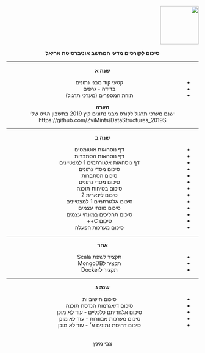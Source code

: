 <div style="direction: rtl; text-align: right">

<img src="https://media.licdn.com/dms/image/C4D0BAQGD7npMPoXymw/company-logo_200_200/0?e=2159024400&v=beta&t=TZ8Ub3U2jCZgA1_kAx6SE8jmAcSJkbiZAuN6Kn1_lW0" height="100px"> <br>
<center>
<b>סיכום לקורסים מדעי המחשב אוניברסיטת אריאל</b> 
  <hr>
  <b>שנה א</b>
  <ul>
  <li>קטעי קוד מבני נתונים</li>
  <li>בדידה - גרפים</li>
  <li>תורת המספרים (מערכי תרגול)</li>
</ul>
  <b>הערה</b> <br>
      ישנם מערכי תרגול לקורס מבני נתונים קיץ 2019 בחשבון הגיט שלי <br>
  https://github.com/ZviMints/DataStructures_2019S
<hr>
  <b>שנה ב</b>
<ul>
  <li>דף נוסחאות אוטומטים</li>
  <li>דף נוסחאות הסתברות</li>
  <li>דף נוסחאות אלגורתמים 1 למצטיינים</li>
  <li>סיכום מסדי נתונים</li>
  <li>סיכום הסתברות</li>
  <li>סיכום מסדי נתונים</li>
  <li>סיכום בטיחות תוכנה</li>
  <li>סיכום לינארית 2</li>
  <li>סיכום אלגורתמים 1 למצטיינים</li>
  <li>סיכום מונחי עצמים</li>
  <li>סיכום תהליכים במונחי עצמים</li>
  <li>סיכום C++</li>
  <li>סיכום מערכות הפעלה</li>
</ul>  
<hr>
  <b>אחר</b>
<ul>
  <li>תקציר לשפת Scala</li>
  <li>תקציר לMongoDB</li>
    <li>תקציר לDocker</li>

</ul>
  <hr>
  <b>שנה ג</b>
<ul>
   <li>סיכום חישוביות</li>
   <li>סיכום דיאגרמות הנדסת תוכנה</li>
  <li>סיכום אלגוריתם כלכליים - עוד לא מוכן</li>
  <li>סיכום מערכות מבוזרות - עוד לא מוכן</li>
    <li>סיכום דחיסת נתונים א׳ - עוד לא מוכן </li>

  </ul>
 <br>
 צבי מינץ
</div>
